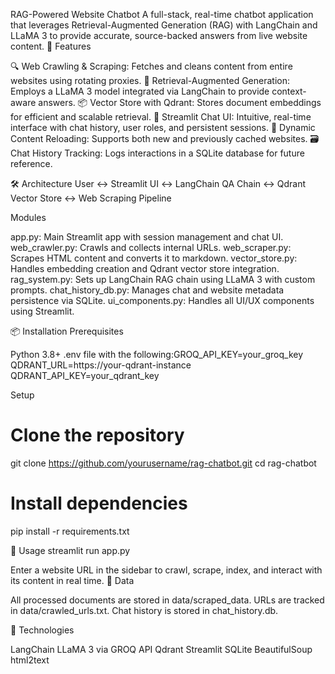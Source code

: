 RAG-Powered Website Chatbot
A full-stack, real-time chatbot application that leverages Retrieval-Augmented Generation (RAG) with LangChain and LLaMA 3 to provide accurate, source-backed answers from live website content.
🚀 Features

🔍 Web Crawling & Scraping: Fetches and cleans content from entire websites using rotating proxies.
🧠 Retrieval-Augmented Generation: Employs a LLaMA 3 model integrated via LangChain to provide context-aware answers.
📦 Vector Store with Qdrant: Stores document embeddings for efficient and scalable retrieval.
💬 Streamlit Chat UI: Intuitive, real-time interface with chat history, user roles, and persistent sessions.
🔄 Dynamic Content Reloading: Supports both new and previously cached websites.
🗃 Chat History Tracking: Logs interactions in a SQLite database for future reference.

🛠 Architecture
User ↔ Streamlit UI ↔ LangChain QA Chain ↔ Qdrant Vector Store ↔ Web Scraping Pipeline

Modules

app.py: Main Streamlit app with session management and chat UI.
web_crawler.py: Crawls and collects internal URLs.
web_scraper.py: Scrapes HTML content and converts it to markdown.
vector_store.py: Handles embedding creation and Qdrant vector store integration.
rag_system.py: Sets up LangChain RAG chain using LLaMA 3 with custom prompts.
chat_history_db.py: Manages chat and website metadata persistence via SQLite.
ui_components.py: Handles all UI/UX components using Streamlit.

📦 Installation
Prerequisites

Python 3.8+
.env file with the following:GROQ_API_KEY=your_groq_key
QDRANT_URL=https://your-qdrant-instance
QDRANT_API_KEY=your_qdrant_key



Setup
# Clone the repository
git clone https://github.com/yourusername/rag-chatbot.git
cd rag-chatbot

# Install dependencies
pip install -r requirements.txt

🚦 Usage
streamlit run app.py

Enter a website URL in the sidebar to crawl, scrape, index, and interact with its content in real time.
📁 Data

All processed documents are stored in data/scraped_data.
URLs are tracked in data/crawled_urls.txt.
Chat history is stored in chat_history.db.

🧪 Technologies

LangChain
LLaMA 3 via GROQ API
Qdrant
Streamlit
SQLite
BeautifulSoup
html2text
